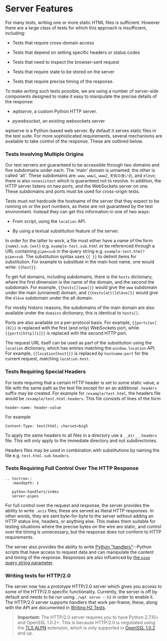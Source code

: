 # Server Features

For many tests, writing one or more static HTML files is
sufficient. However there are a large class of tests for which this
approach is insufficient, including:

* Tests that require cross-domain access

* Tests that depend on setting specific headers or status codes

* Tests that need to inspect the browser-sent request

* Tests that require state to be stored on the server

* Tests that require precise timing of the response.

To make writing such tests possible, we are using a number of
server-side components designed to make it easy to manipulate the
precise details of the response:

* *wptserve*, a custom Python HTTP server.

* *pywebsocket*, an existing websockets server

wptserve is a Python-based web server. By default it serves static
files in the test suite. For more sophisticated requirements, several
mechanisms are available to take control of the response. These are
outlined below.

### Tests Involving Multiple Origins

Our test servers are guaranteed to be accessible through two domains
and five subdomains under each. The 'main' domain is unnamed; the
other is called 'alt'. These subdomains are: `www`, `www1`, `www2`,
`天気の良い日`, and `élève`; there is also `nonexistent` which is
guaranteed not to resolve. In addition, the HTTP server listens on two
ports, and the WebSockets server on one. These subdomains and ports
must be used for cross-origin tests.

Tests must not hardcode the hostname of the server that they expect to
be running on or the port numbers, as these are not guaranteed by the
test environment. Instead they can get this information in one of two
ways:

* From script, using the `location` API.

* By using a textual substitution feature of the server.

In order for the latter to work, a file must either have a name of the form
`{name}.sub.{ext}` e.g. `example-test.sub.html` or be referenced through a URL
containing `pipe=sub` in the query string e.g. `example-test.html?pipe=sub`.
The substitution syntax uses `{{ }}` to delimit items for substitution. For
example to substitute in the main host name, one would write: `{{host}}`.

To get full domains, including subdomains, there is the `hosts` dictionary,
where the first dimension is the name of the domain, and the second the
subdomain. For example, `{{hosts[][www]}}` would give the `www` subdomain under
the main (unnamed) domain, and `{{hosts[alt][élève]}}` would give the `élève`
subdomain under the alt domain.

For mostly historic reasons, the subdomains of the main domain are
also available under the `domains` dictionary; this is identical to
`hosts[]`.

Ports are also available on a per-protocol basis. For example,
`{{ports[ws][0]}}` is replaced with the first (and only) WebSockets port, while
`{{ports[http][1]}}` is replaced with the second HTTP port.

The request URL itself can be used as part of the substitution using the
`location` dictionary, which has entries matching the `window.location` API.
For example, `{{location[host]}}` is replaced by `hostname:port` for the
current request, matching `location.host`.


### Tests Requiring Special Headers

For tests requiring that a certain HTTP header is set to some static
value, a file with the same path as the test file except for an an
additional `.headers` suffix may be created. For example for
`/example/test.html`, the headers file would be
`/example/test.html.headers`. This file consists of lines of the form

    header-name: header-value

For example

    Content-Type: text/html; charset=big5

To apply the same headers to all files in a directory use a
`__dir__.headers` file. This will only apply to the immediate
directory and not subdirectories.

Headers files may be used in combination with substitutions by naming
the file e.g. `test.html.sub.headers`.


### Tests Requiring Full Control Over The HTTP Response

```eval_rst
.. toctree::
   :maxdepth: 1

   python-handlers/index
   server-pipes
```

For full control over the request and response, the server provides the ability
to write `.asis` files; these are served as literal HTTP responses. In other
words, they are sent byte-for-byte to the server without adding an HTTP status
line, headers, or anything else. This makes them suitable for testing
situations where the precise bytes on the wire are static, and control over the
timing is unnecessary, but the response does not conform to HTTP requirements.

The server also provides the ability to write [Python
"handlers"](python-handlers/index)--Python scripts that have access to request
data and can manipulate the content and timing of the response. Responses are
also influenced by [the `pipe` query string parameter](server-pipes).

### Writing tests for HTTP/2.0

The server now has a prototype HTTP/2.0 server which gives you access to
some of the HTTP/2.0 specific functionality. Currently, the server is off
by default and needs to be run using `./wpt serve --h2` in order to enable it.
The HTTP/2.0 server supports handlers that work per-frame; these, along with the
API are documented in [Writing H2 Tests](h2tests).

> <b>Important:</b> The HTTP/2.0 server requires you to have Python 2.7.10+
and OpenSSL 1.0.2+. This is because HTTP/2.0 is negotiated using the
[TLS ALPN](https://tools.ietf.org/html/rfc7301) extension, which is only supported in [OpenSSL 1.0.2](https://www.openssl.org/news/openssl-1.0.2-notes.html) and up.
